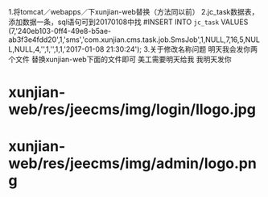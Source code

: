 1.将tomcat／webapps／下xunjian-web替换（方法同以前）
2.jc_task数据表，添加数据一条，sql语句可到20170108中找
#INSERT INTO `jc_task` VALUES (7,'240eb103-0ff4-49e8-b5ae-ab3f3e4fdd20',1,'sms','com.xunjian.cms.task.job.SmsJob',1,NULL,7,16,5,NULL,NULL,4,'',1,'',1,1,'2017-01-08 21:30:24');
3.关于修改名称问题
明天我会发你两个文件 替换xunjian-web下面的文件即可 美工需要明天给我 我明天发你
# xunjian-web/res/jeecms/img/login/llogo.jpg
# xunjian-web/res/jeecms/img/admin/logo.png
